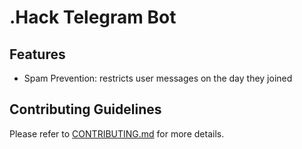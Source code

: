 # .Hack Telegram Bot

## Features
* Spam Prevention: restricts user messages on the day they joined 

## Contributing Guidelines
Please refer to [CONTRIBUTING.md](https://github.com/smu-hack-dsc/telegram-bot/blob/master/CONTRIBUTING.md) for more details.

